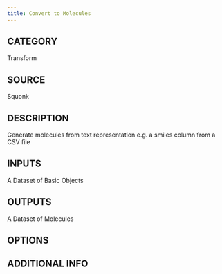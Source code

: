 ```yaml
---
title: Convert to Molecules
---
```


## CATEGORY
Transform

## SOURCE
Squonk

## DESCRIPTION
Generate molecules from text representation e.g. a smiles column from a CSV file

## INPUTS
A Dataset of Basic Objects

## OUTPUTS
A Dataset of Molecules

## OPTIONS
## ADDITIONAL INFO
